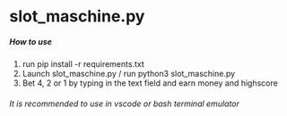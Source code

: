 # __slot_maschine.py__
##### How to use
1. run pip install -r requirements.txt
2. Launch slot_maschine.py / run python3 slot_maschine.py
3. Bet 4, 2 or 1 by typing in the text field and earn money and highscore

###### It is recommended to use in vscode or bash terminal emulator
